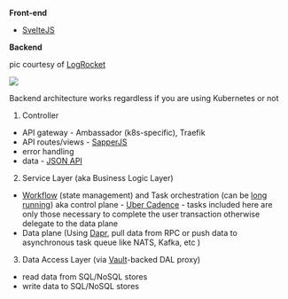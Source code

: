 **Front-end**

- [SvelteJS](https://svelte.dev)

**Backend**

pic courtesy of [LogRocket](https://blog.logrocket.com/the-perfect-architecture-flow-for-your-next-node-js-project/)

<img src="https://itjumpstart.files.wordpress.com/2019/12/business-logic-api-routes.png">

Backend architecture works regardless if you are using Kubernetes or not

1. Controller 

- API gateway - Ambassador (k8s-specific), Traefik
- API routes/views - [SapperJS](https://sapper.svelte.dev)
- error handling 
- data - [JSON API](https://dri.es/headless-cms-rest-vs-jsonapi-vs-graphql)

2. Service Layer (aka Business Logic Layer)

- [Workflow](https://news.ycombinator.com/item?id=19732447) (state management) and Task orchestration (can be [long running](https://blog.bernd-ruecker.com/what-are-long-running-processes-b3ee769f0a27)) aka control plane - [Uber Cadence](https://cadenceworkflow.io) - tasks included here are only those necessary to complete the user transaction otherwise delegate to the data plane
- Data plane (Using [Dapr](https://dapr.io), pull data from RPC or push data to asynchronous task queue like NATS, Kafka, etc )

3. Data Access Layer (via [Vault](https://www.vaultproject.io/docs/secrets/databases/index.html)-backed DAL proxy)

- read data from SQL/NoSQL stores
- write data to SQL/NoSQL stores 
